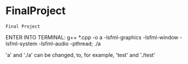 # FinalProject

`Final Project`

ENTER INTO TERMINAL:
g++ *.cpp -o a -lsfml-graphics -lsfml-window -lsfml-system -lsfml-audio -pthread; ./a

'a' and './a' can be changed, to, for example, 'test' and './test'